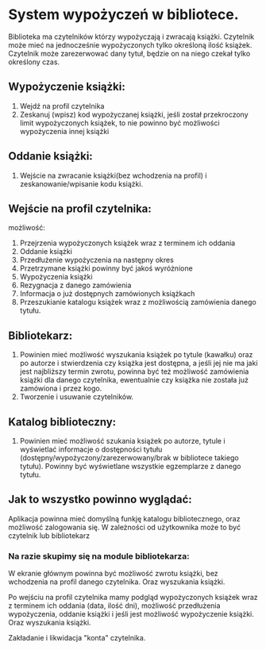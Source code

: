 # System wypożyczeń w bibliotece.

Biblioteka ma czytelników którzy wypożyczają i zwracają książki.
Czytelnik może mieć na jednocześnie wypożyczonych tylko określoną ilość
książek. Czytelnik może zarezerwować dany tytuł, będzie on na niego czekał
tylko określony czas.

## Wypożyczenie książki:
1. Wejdź na profil czytelnika
2. Zeskanuj (wpisz) kod wypożyczanej książki, jeśli został przekroczony
limit wypożyczonych książek, to nie powinno być możliwości wypożyczenia
innej książki

## Oddanie książki:
1. Wejście na zwracanie książki(bez wchodzenia na profil) i
zeskanowanie/wpisanie kodu książki.

## Wejście na profil czytelnika:
możliwość:

1. Przejrzenia wypożyczonych książek wraz z terminem ich oddania
2. Oddanie książki
3. Przedłużenie wypożyczenia na następny okres
4. Przetrzymane książki powinny być jakoś wyróżnione
5. Wypożyczenia książki
6. Rezygnacja z danego zamówienia
6. Informacja o już dostępnych zamówionych książkach
7. Przeszukianie katalogu książek wraz z możliwością zamówienia danego tytułu.

## Bibliotekarz:
1. Powinien mieć możliwość wyszukania książek po tytule (kawałku) oraz po
autorze i stwierdzenia czy książka jest dostępna, a jeśli jej nie ma jaki jest
najbliższy termin zwrotu, powinna być też możliwość zamówienia książki dla
danego czytelnika, ewentualnie czy książka nie została już zamówiona i przez
kogo.
2. Tworzenie i usuwanie czytelników.

## Katalog biblioteczny:
1. Powinien mieć możliwość szukania książek po autorze, tytule i wyświetlać
informacje o dostępności tytułu (dostępny/wypożyczony/zarezerwowany/brak w
bibliotece takiego tytułu). Powinny być wyświetlane wszystkie egzemplarze
z danego tytułu.

## Jak to wszystko powinno wyglądać:
Aplikacja powinna mieć domyślną funkję katalogu bibliotecznego, oraz możliwość
zalogowania się. W zależności od użytkownika może to być czytelnik lub
bibliotekarz

### Na razie skupimy się na module bibliotekarza:
W ekranie głównym powinna być możliwość zwrotu książki, bez wchodzenia na
profil danego czytelnika. Oraz wyszukania książki.

Po wejściu na profil czytelnika mamy podgląd wypożyczonych książek wraz z
terminem ich oddania (data, ilość dni), możliwość przedłużenia wypożyczenia,
oddanie książki i jeśli jest możliwość wypożyczenie książki. Oraz wyszukania
książki.

Zakładanie i likwidacja "konta" czytelnika.